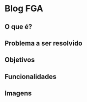 # Blog FGA

## O que é?

## Problema a ser resolvido

## Objetivos

## Funcionalidades


## Imagens

